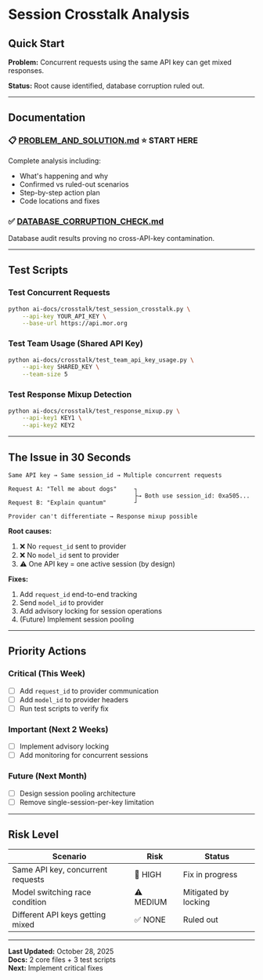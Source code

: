 # Session Crosstalk Analysis

## Quick Start

**Problem:** Concurrent requests using the same API key can get mixed responses.

**Status:** Root cause identified, database corruption ruled out.

---

## Documentation

### 📋 [PROBLEM_AND_SOLUTION.md](./PROBLEM_AND_SOLUTION.md) ⭐ **START HERE**

Complete analysis including:
- What's happening and why
- Confirmed vs ruled-out scenarios
- Step-by-step action plan
- Code locations and fixes

### ✅ [DATABASE_CORRUPTION_CHECK.md](./DATABASE_CORRUPTION_CHECK.md)

Database audit results proving no cross-API-key contamination.

---

## Test Scripts

### Test Concurrent Requests

```bash
python ai-docs/crosstalk/test_session_crosstalk.py \
    --api-key YOUR_API_KEY \
    --base-url https://api.mor.org
```

### Test Team Usage (Shared API Key)

```bash
python ai-docs/crosstalk/test_team_api_key_usage.py \
    --api-key SHARED_KEY \
    --team-size 5
```

### Test Response Mixup Detection

```bash
python ai-docs/crosstalk/test_response_mixup.py \
    --api-key1 KEY1 \
    --api-key2 KEY2
```

---

## The Issue in 30 Seconds

```
Same API key → Same session_id → Multiple concurrent requests

Request A: "Tell me about dogs"     ┐
                                    ├→ Both use session_id: 0xa505...
Request B: "Explain quantum"        ┘

Provider can't differentiate → Response mixup possible
```

**Root causes:**
1. ❌ No `request_id` sent to provider
2. ❌ No `model_id` sent to provider  
3. ⚠️ One API key = one active session (by design)

**Fixes:**
1. Add `request_id` end-to-end tracking
2. Send `model_id` to provider
3. Add advisory locking for session operations
4. (Future) Implement session pooling

---

## Priority Actions

### Critical (This Week)
- [ ] Add `request_id` to provider communication
- [ ] Add `model_id` to provider headers
- [ ] Run test scripts to verify fix

### Important (Next 2 Weeks)
- [ ] Implement advisory locking
- [ ] Add monitoring for concurrent sessions

### Future (Next Month)
- [ ] Design session pooling architecture
- [ ] Remove single-session-per-key limitation

---

## Risk Level

| Scenario | Risk | Status |
|----------|------|--------|
| Same API key, concurrent requests | 🚨 HIGH | Fix in progress |
| Model switching race condition | ⚠️ MEDIUM | Mitigated by locking |
| Different API keys getting mixed | ✅ NONE | Ruled out |

---

**Last Updated:** October 28, 2025  
**Docs:** 2 core files + 3 test scripts  
**Next:** Implement critical fixes
